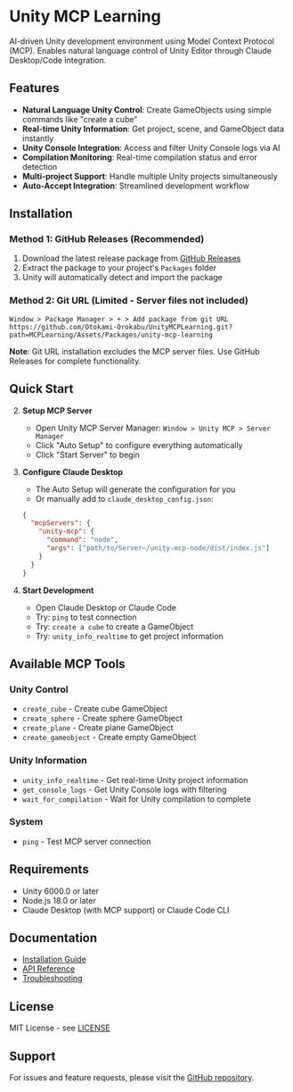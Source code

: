 # Unity MCP Learning

AI-driven Unity development environment using Model Context Protocol (MCP). Enables natural language control of Unity Editor through Claude Desktop/Code integration.

## Features

- **Natural Language Unity Control**: Create GameObjects using simple commands like "create a cube"
- **Real-time Unity Information**: Get project, scene, and GameObject data instantly
- **Unity Console Integration**: Access and filter Unity Console logs via AI
- **Compilation Monitoring**: Real-time compilation status and error detection
- **Multi-project Support**: Handle multiple Unity projects simultaneously
- **Auto-Accept Integration**: Streamlined development workflow

## Installation

### Method 1: GitHub Releases (Recommended)
1. Download the latest release package from [GitHub Releases](https://github.com/Otokami-Orokabu/UnityMCPLearning/releases)
2. Extract the package to your project's `Packages` folder
3. Unity will automatically detect and import the package

### Method 2: Git URL (Limited - Server files not included)
```
Window > Package Manager > + > Add package from git URL
https://github.com/Otokami-Orokabu/UnityMCPLearning.git?path=MCPLearning/Assets/Packages/unity-mcp-learning
```
**Note**: Git URL installation excludes the MCP server files. Use GitHub Releases for complete functionality.

## Quick Start

2. **Setup MCP Server**
   - Open Unity MCP Server Manager: `Window > Unity MCP > Server Manager`
   - Click "Auto Setup" to configure everything automatically
   - Click "Start Server" to begin

3. **Configure Claude Desktop**
   - The Auto Setup will generate the configuration for you
   - Or manually add to `claude_desktop_config.json`:
   ```json
   {
     "mcpServers": {
       "unity-mcp": {
         "command": "node",
         "args": ["path/to/Server~/unity-mcp-node/dist/index.js"]
       }
     }
   }
   ```

4. **Start Development**
   - Open Claude Desktop or Claude Code
   - Try: `ping` to test connection
   - Try: `create a cube` to create a GameObject
   - Try: `unity_info_realtime` to get project information

## Available MCP Tools

### Unity Control
- `create_cube` - Create cube GameObject
- `create_sphere` - Create sphere GameObject  
- `create_plane` - Create plane GameObject
- `create_gameobject` - Create empty GameObject

### Unity Information
- `unity_info_realtime` - Get real-time Unity project information
- `get_console_logs` - Get Unity Console logs with filtering
- `wait_for_compilation` - Wait for Unity compilation to complete

### System
- `ping` - Test MCP server connection

## Requirements

- Unity 6000.0 or later
- Node.js 18.0 or later
- Claude Desktop (with MCP support) or Claude Code CLI

## Documentation

- [Installation Guide](Documentation~/Installation.md)
- [API Reference](Documentation~/API.md)
- [Troubleshooting](Documentation~/Troubleshooting.md)

## License

MIT License - see [LICENSE](https://github.com/orlab/UnityMCPLearning/blob/main/LICENSE)

## Support

For issues and feature requests, please visit the [GitHub repository](https://github.com/orlab/UnityMCPLearning).